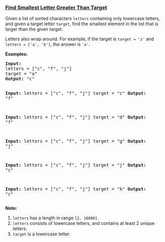 ### [Find Smallest Letter Greater Than Target](https://leetcode.com/problems/find-smallest-letter-greater-than-target)

<p>
Given a list of sorted characters <code>letters</code> containing only lowercase letters, and given a target letter <code>target</code>, find the smallest element in the list that is larger than the given target.
</p><p>
Letters also wrap around.  For example, if the target is <code>target = 'z'</code> and <code>letters = ['a', 'b']</code>, the answer is <code>'a'</code>.
</p>

<p><b>Examples:</b><br />
<pre>
<b>Input:</b>
letters = ["c", "f", "j"]
target = "a"
<b>Output:</b> "c"

<b>Input:</b>
letters = ["c", "f", "j"]
target = "c"
<b>Output:</b> "f"

<b>Input:</b>
letters = ["c", "f", "j"]
target = "d"
<b>Output:</b> "f"

<b>Input:</b>
letters = ["c", "f", "j"]
target = "g"
<b>Output:</b> "j"

<b>Input:</b>
letters = ["c", "f", "j"]
target = "j"
<b>Output:</b> "c"

<b>Input:</b>
letters = ["c", "f", "j"]
target = "k"
<b>Output:</b> "c"
</pre>
</p>

<p><b>Note:</b><br>
<ol>
<li><code>letters</code> has a length in range <code>[2, 10000]</code>.</li>
<li><code>letters</code> consists of lowercase letters, and contains at least 2 unique letters.</li>
<li><code>target</code> is a lowercase letter.</li>
</ol>
</p>
